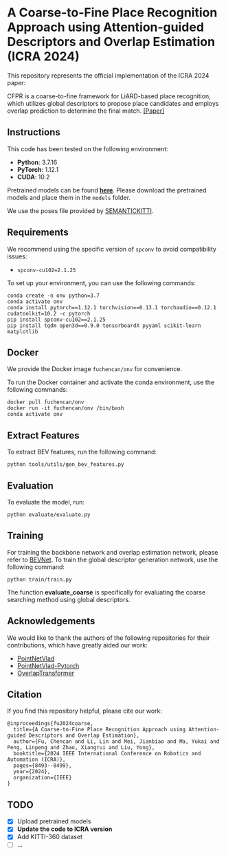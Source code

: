 # A Coarse-to-Fine Place Recognition Approach using Attention-guided Descriptors and Overlap Estimation (ICRA 2024)

This repository represents the official implementation of the ICRA 2024 paper:

CFPR is a coarse-to-fine framework for LiARD-based place recognition, which utilizes global descriptors to propose place candidates and employs overlap prediction to determine the final match.
[[Paper]](https://arxiv.org/abs/2303.06881)

## Instructions

This code has been tested on the following environment:

- **Python**: 3.7.16
- **PyTorch**: 1.12.1
- **CUDA**: 10.2

Pretrained models can be found [**here**](https://drive.google.com/drive/folders/1LEFAZV1Z7rlHmfk7DGtDeX7XgDGRFUzi?usp=sharing). Please download the pretrained models and place them in the `models` folder.

We use the poses file provided by [SEMANTICKITTI](https://www.semantic-kitti.org/dataset.html#download).

## Requirements

We recommend using the specific version of `spconv` to avoid compatibility issues:

- `spconv-cu102=2.1.25`

To set up your environment, you can use the following commands:

```shell
conda create -n onv python=3.7
conda activate onv
conda install pytorch==1.12.1 torchvision==0.13.1 torchaudio==0.12.1 cudatoolkit=10.2 -c pytorch
pip install spconv-cu102==2.1.25
pip install tqdm open3d==0.9.0 tensorboardX pyyaml scikit-learn matplotlib
```

## Docker

We provide the Docker image `fuchencan/onv` for convenience.

To run the Docker container and activate the conda environment, use the following commands:

```shell
docker pull fuchencan/onv
docker run -it fuchencan/onv /bin/bash
conda activate onv
```

## Extract Features

To extract BEV features, run the following command:


```shell
python tools/utils/gen_bev_features.py
```

## Evaluation

To evaluate the model, run:

```shell
python evaluate/evaluate.py
```

## Training

For training the backbone network and overlap estimation network, please refer to [BEVNet](https://github.com/lilin-hitcrt/BEVNet). To train the global descriptor generation network, use the following command:

```shell
python train/train.py
```

The function **evaluate_coarse** is specifically for evaluating the coarse searching method using global descriptors.

## Acknowledgements

We would like to thank the authors of the following repositories for their contributions, which have greatly aided our work:

- [PointNetVlad](https://github.com/mikacuy/pointnetvlad)
- [PointNetVlad-Pytorch](https://github.com/cattaneod/PointNetVlad-Pytorch)
- [OverlapTransformer](https://github.com/haomo-ai/OverlapTransformer)

## Citation

If you find this repository helpful, please cite our work:

```
@inproceedings{fu2024coarse,
  title={A Coarse-to-Fine Place Recognition Approach using Attention-guided Descriptors and Overlap Estimation},
  author={Fu, Chencan and Li, Lin and Mei, Jianbiao and Ma, Yukai and Peng, Linpeng and Zhao, Xiangrui and Liu, Yong},
  booktitle={2024 IEEE International Conference on Robotics and Automation (ICRA)},
  pages={8493--8499},
  year={2024},
  organization={IEEE}
}
```

## TODO

- [x] Upload pretrained models
- [x] **Update the code to ICRA version**
- [x] Add KITTI-360 dataset
- [ ] ...